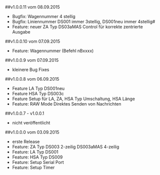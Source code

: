 ##v1.0.0.11 vom 08.09.2015

* Bugfix: Wagennummer 4 stellig
* Bugfix: Liniennummer DS001 immer 3stellig, DS001neu immer 4stellig#
* Feature: neuer ZA Typ DS03aMAS Control für korrekte zentrierte Ausgabe

##v1.0.0.10 vom 07.09.2015

* Feature: Wagennummer (Befehl nBxxxx)

##v1.0.0.9  vom 07.09.2015

* kleinere Bug Fixes

##v1.0.0.8  vom 06.09.2015

* Feature LA Typ DS001neu
* Feature HSA Typ DS003c
* Feature Setup für LA, ZA, HSA Typ Umschaltung, HSA Länge
* Feature: RAW Mode Direktes Senden von Nachrichten 

##v1.0.0.7 - v1.0.0.1

* nicht veröffentlicht

##v1.0.0.0 vom 03.09.2015

* erste Release 
* Feature: ZA Typ DS003 2-zeilig DS003aMAS 4-zeilig
* Feature: LA Typ DS001
* Feature: HSA Typ DS009
* Feature: Setup Serial Port
* Feature: Setup Timer
